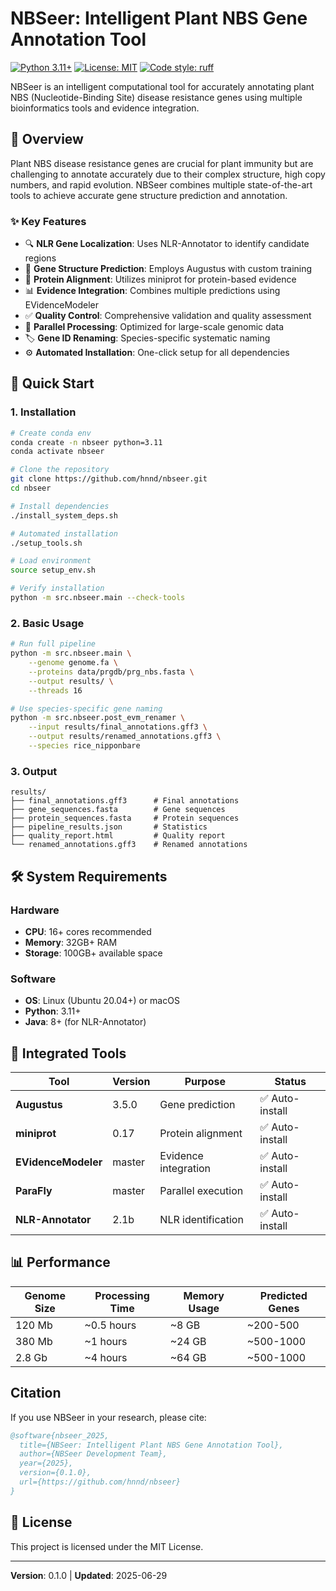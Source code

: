 # NBSeer: Intelligent Plant NBS Gene Annotation Tool

[![Python 3.11+](https://img.shields.io/badge/python-3.11+-blue.svg)](https://www.python.org/downloads/)
[![License: MIT](https://img.shields.io/badge/License-MIT-yellow.svg)](https://opensource.org/licenses/MIT)
[![Code style: ruff](https://img.shields.io/badge/code%20style-ruff-000000.svg)](https://github.com/astral-sh/ruff)

NBSeer is an intelligent computational tool for accurately annotating plant NBS (Nucleotide-Binding Site) disease resistance genes using multiple bioinformatics tools and evidence integration.

## 🧬 Overview

Plant NBS disease resistance genes are crucial for plant immunity but are challenging to annotate accurately due to their complex structure, high copy numbers, and rapid evolution. NBSeer combines multiple state-of-the-art tools to achieve accurate gene structure prediction and annotation.

### ✨ Key Features

- 🔍 **NLR Gene Localization**: Uses NLR-Annotator to identify candidate regions
- 🧬 **Gene Structure Prediction**: Employs Augustus with custom training
- 🔗 **Protein Alignment**: Utilizes miniprot for protein-based evidence
- 📊 **Evidence Integration**: Combines multiple predictions using EVidenceModeler
- ✅ **Quality Control**: Comprehensive validation and quality assessment
- 🚀 **Parallel Processing**: Optimized for large-scale genomic data
- 🏷️ **Gene ID Renaming**: Species-specific systematic naming
- ⚙️ **Automated Installation**: One-click setup for all dependencies

## 🚀 Quick Start

### 1. Installation

```bash
# Create conda env
conda create -n nbseer python=3.11
conda activate nbseer

# Clone the repository
git clone https://github.com/hnnd/nbseer.git
cd nbseer

# Install dependencies
./install_system_deps.sh

# Automated installation
./setup_tools.sh

# Load environment
source setup_env.sh

# Verify installation
python -m src.nbseer.main --check-tools
```

### 2. Basic Usage

```bash
# Run full pipeline
python -m src.nbseer.main \
    --genome genome.fa \
    --proteins data/prgdb/prg_nbs.fasta \
    --output results/ \
    --threads 16

# Use species-specific gene naming
python -m src.nbseer.post_evm_renamer \
    --input results/final_annotations.gff3 \
    --output results/renamed_annotations.gff3 \
    --species rice_nipponbare
```

### 3. Output

```
results/
├── final_annotations.gff3      # Final annotations
├── gene_sequences.fasta        # Gene sequences  
├── protein_sequences.fasta     # Protein sequences
├── pipeline_results.json       # Statistics
├── quality_report.html         # Quality report
└── renamed_annotations.gff3    # Renamed annotations
```

## 🛠️ System Requirements

### Hardware
- **CPU**: 16+ cores recommended
- **Memory**: 32GB+ RAM
- **Storage**: 100GB+ available space

### Software
- **OS**: Linux (Ubuntu 20.04+) or macOS
- **Python**: 3.11+
- **Java**: 8+ (for NLR-Annotator)

## 🔧 Integrated Tools

| Tool | Version | Purpose | Status |
|------|---------|---------|--------|
| **Augustus** | 3.5.0 | Gene prediction | ✅ Auto-install |
| **miniprot** | 0.17 | Protein alignment | ✅ Auto-install |
| **EVidenceModeler** | master | Evidence integration | ✅ Auto-install |
| **ParaFly** | master | Parallel execution | ✅ Auto-install |
| **NLR-Annotator** | 2.1b | NLR identification | ✅ Auto-install |

## 📊 Performance

| Genome Size | Processing Time | Memory Usage | Predicted Genes |
|-------------|-----------------|--------------|-----------------|
| 120 Mb | ~0.5 hours | ~8 GB | ~200-500 |
| 380 Mb | ~1 hours | ~24 GB | ~500-1000 |
| 2.8 Gb | ~4 hours | ~64 GB | ~500-1000 |


## Citation
If you use NBSeer in your research, please cite:

```bibtex
@software{nbseer_2025,
  title={NBSeer: Intelligent Plant NBS Gene Annotation Tool},
  author={NBSeer Development Team},
  year={2025},
  version={0.1.0},
  url={https://github.com/hnnd/nbseer}
}
```

## 📄 License

This project is licensed under the MIT License.

---

**Version**: 0.1.0 | **Updated**: 2025-06-29 